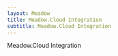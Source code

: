 ```yaml
---
layout: Meadow
title: Meadow.Cloud Integration
subtitle: Meadow.Cloud Integration
---
```


Meadow.Cloud Integration